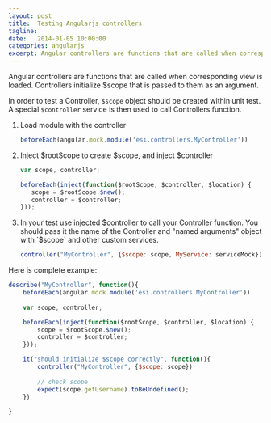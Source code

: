 ```yaml
---
layout: post
title:  Testing Angularjs controllers
tagline: 
date:   2014-01-05 10:00:00
categories: angularjs
excerpt: Angular controllers are functions that are called when corresponding view is loaded. Controllers initialize $scope that is passed to them as an argument.
---
```



Angular controllers are functions that are called when corresponding view is loaded. Controllers initialize $scope that is passed to them as an argument.

In order to test a Controller, `$scope` object should be created within unit test. A special `$controller` service is then used to call Controllers function.

1. Load module with the controller

   ```js
   beforeEach(angular.mock.module('esi.controllers.MyController'))
   ```

2. Inject $rootScope to create $scope, and inject $controller

   ```js
   var scope, controller;

   beforeEach(inject(function($rootScope, $controller, $location) {
      scope = $rootScope.$new();
      controller = $controller;
   }));
   ```

3. In your test use injected $controller to call your Controller function. You should pass it the name of the Controller and "named arguments" object with `$scope` and other custom services.

   ```js
   controller("MyController", {$scope: scope, MyService: serviceMock})
   ```

Here is complete example:

```js
describe("MyController", function(){
    beforeEach(angular.mock.module('esi.controllers.MyController'))
 
    var scope, controller;

    beforeEach(inject(function($rootScope, $controller, $location) {
        scope = $rootScope.$new();
        controller = $controller;
    }));

    it("should initialize $scope correctly", function(){
        controller("MyController", {$scope: scope})
	
		// check scope
		expect(scope.getUsername).toBeUndefined();
    })
 
} 
```